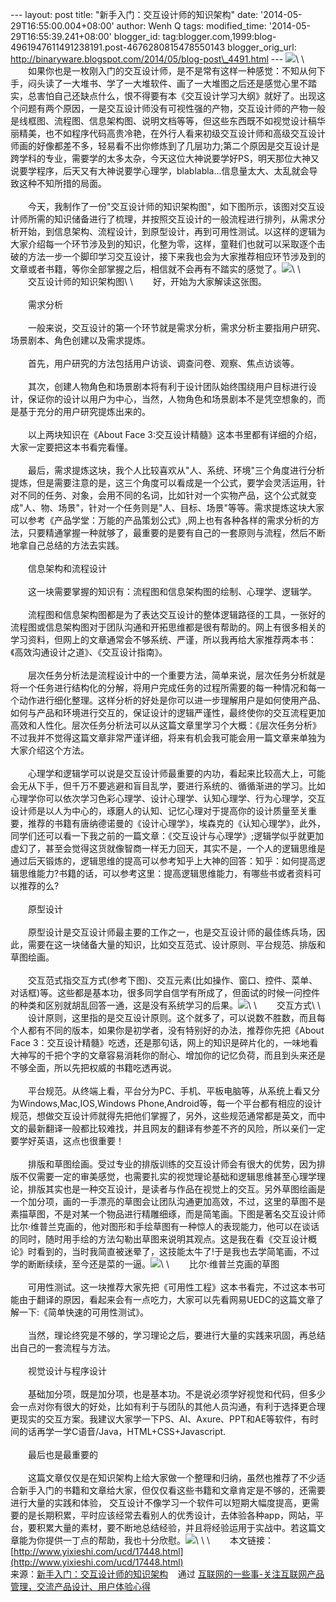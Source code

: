 --- layout: post title: "新手入门：交互设计师的知识架构" date:
'2014-05-29T16:55:00.004+08:00' author: Wenh Q tags: modified\_time:
'2014-05-29T16:55:39.241+08:00' blogger\_id:
tag:blogger.com,1999:blog-4961947611491238191.post-4676280815478550143
blogger\_orig\_url:
http://binaryware.blogspot.com/2014/05/blog-post\_4491.html ---
![](https://images-blogger-opensocial.googleusercontent.com/gadgets/proxy?url=http%3A%2F%2Fwww.yixieshi.com%2Fuploads%2Fallimg%2F140528%2F83-14052R13230453.png&container=blogger&gadget=a&rewriteMime=image%2F*)\
\
　　如果你也是一枚刚入门的交互设计师，是不是常有这样一种感觉：不知从何下手，闷头读了一大堆书、学了一大堆软件、画了一大堆图之后还是感觉心里不踏实，总害怕自己还缺点什么，恨不得要有本《交互设计学习大纲》就好了。出现这个问题有两个原因，一是交互设计师没有可视性强的产物，交互设计师的产物一般是线框图、流程图、信息架构图、说明文档等等，但这些东西既不如视觉设计稿华丽精美，也不如程序代码高贵冷艳，在外行人看来初级交互设计师和高级交互设计师画的好像都差不多，轻易看不出你修炼到了几层功力;第二个原因是交互设计是跨学科的专业，需要学的太多太杂，今天这位大神说要学好PS，明天那位大神又说要学程序，后天又有大神说要学心理学，blablabla…信息量太大、太乱就会导致这种不知所措的局面。\
\
　　今天，我制作了一份"交互设计师的知识架构图"，如下图所示，该图对交互设计师所需的知识储备进行了梳理，并按照交互设计的一般流程进行排列，从需求分析开始，到信息架构、流程设计，到原型设计，再到可用性测试。以这样的逻辑为大家介绍每一个环节涉及到的知识，化整为零，这样，童鞋们也就可以采取逐个击破的方法一步一个脚印学习交互设计，接下来我也会为大家推荐相应环节涉及到的文章或者书籍，等你全部掌握之后，相信就不会再有不踏实的感觉了。![](https://images-blogger-opensocial.googleusercontent.com/gadgets/proxy?url=http%3A%2F%2Fwww.yixieshi.com%2Fuploads%2Fallimg%2F140528%2F2133034436-0.png&container=blogger&gadget=a&rewriteMime=image%2F*)\
\
　　交互设计师的知识架构图\
\
　　好，开始为大家解读这张图。\
\
　　需求分析\
\
　　一般来说，交互设计的第一个环节就是需求分析，需求分析主要指用户研究、场景剧本、角色创建以及需求提炼。\
\
　　首先，用户研究的方法包括用户访谈、调查问卷、观察、焦点访谈等。\
\
　　其次，创建人物角色和场景剧本将有利于设计团队始终围绕用户目标进行设计，保证你的设计以用户为中心，当然，人物角色和场景剧本不是凭空想象的，而是基于充分的用户研究提炼出来的。\
\
　　以上两块知识在《About Face
3:交互设计精髓》这本书里都有详细的介绍，大家一定要把这本书看完看懂。\
\
　　最后，需求提炼这块，我个人比较喜欢从"人、系统、环境"三个角度进行分析提炼，但是需要注意的是，这三个角度可以看成是一个公式，要学会灵活运用，针对不同的任务、对象，会用不同的名词，比如针对一个实物产品，这个公式就变成"人、物、场景"，针对一个任务则是"人、目标、场景"等等。需求提炼这块大家可以参考《产品学堂：万能的产品策划公式》,网上也有各种各样的需求分析的方法，只要精通掌握一种就够了，最重要的是要有自己的一套原则与流程，然后不断地拿自己总结的方法去实践。\
\
　　信息架构和流程设计\
\
　　这一块需要掌握的知识有：流程图和信息架构图的绘制、心理学、逻辑学。\
\
　　流程图和信息架构图都是为了表达交互设计的整体逻辑路径的工具，一张好的流程图或信息架构图对于团队沟通和开拓思维都是很有帮助的。网上有很多相关的学习资料，但网上的文章通常会不够系统、严谨，所以我再给大家推荐两本书：《高效沟通设计之道》、《交互设计指南》。\
\
　　层次任务分析法是流程设计中的一个重要方法，简单来说，层次任务分析就是将一个任务进行结构化的分解，将用户完成任务的过程所需要的每一种情况和每一个动作进行细化整理。这样分析的好处是你可以进一步理解用户是如何使用产品、如何与产品和环境进行交互的，保证设计的逻辑严谨性，最终使你的交互流程更加高效和人性化。层次任务分析法可以从这篇文章里学习个大概：《层次任务分析》
不过我并不觉得这篇文章非常严谨详细，将来有机会我可能会用一篇文章来单独为大家介绍这个方法。\
\
　　心理学和逻辑学可以说是交互设计师最重要的内功，看起来比较高大上，可能会无从下手，但千万不要逃避和盲目乱学，要进行系统的、循循渐进的学习。比如心理学你可以依次学习色彩心理学、设计心理学、认知心理学、行为心理学，交互设计师是以人为中心的，琢磨人的认知、记忆心理对于提高你的设计质量至关重要，推荐的书籍有唐纳德诺曼的《设计心理学》，埃森克的《认知心理学》，此外，同学们还可以看一下我之前的一篇文章：《交互设计与心理学》;逻辑学似乎就更加虚幻了，甚至会觉得这货就像智商一样无力回天，其实不是，一个人的逻辑思维是通过后天锻炼的，逻辑思维的提高可以参考知乎上大神的回答：知乎：如何提高逻辑思维能力?书籍的话，可以参考这里：提高逻辑思维能力，有哪些书或者资料可以推荐的么?\
\
　　原型设计\
\
　　原型设计是交互设计师最主要的工作之一，也是交互设计师的最佳练兵场，因此，需要在这一块储备大量的知识，比如交互范式、设计原则、平台规范、排版和草图绘画。\
\
　　交互范式指交互方式(参考下图)、交互元素(比如操作、窗口、控件、菜单、对话框)等。这些都是基本功，很多同学自信学有所成了，但面试的时候一问控件的种类和区别就胡乱回答一通，这是没有系统学习的后果。![](https://images-blogger-opensocial.googleusercontent.com/gadgets/proxy?url=http%3A%2F%2Fwww.yixieshi.com%2Fuploads%2Fallimg%2F140528%2F2133033Y7-1.png&container=blogger&gadget=a&rewriteMime=image%2F*)\
\
　　交互方式\
\
　　设计原则，这里指的是交互设计原则。这个就多了，可以说数不胜数，而且每个人都有不同的版本，如果你是初学者，没有特别好的办法，推荐你先把《About
Face
3：交互设计精髓》吃透，还是那句话，网上的知识是碎片化的，一味地看大神写的千把个字的文章容易消耗你的耐心、增加你的记忆负荷，而且到头来还是不够全面，所以先把权威的书籍吃透再说。\
\
　　平台规范。从终端上看，平台分为PC、手机、平板电脑等，从系统上看又分为Windows,Mac,IOS,Windows
Phone,Android等，每一个平台都有相应的设计规范，想做交互设计师就得先把他们掌握了，另外，这些规范通常都是英文，而中文的最新翻译一般都比较难找，并且网友的翻译有参差不齐的风险，所以亲们一定要学好英语，这点也很重要！\
\
　　排版和草图绘画。受过专业的排版训练的交互设计师会有很大的优势，因为排版不仅需要一定的审美感觉，也需要扎实的视觉理论基础和逻辑思维甚至心理学理论，排版其实也是一种交互设计，是读者与作品在视觉上的交互。另外草图绘画是一个加分项，画的一手漂亮的草图会让团队沟通更加高效，不过，这里的草图不是素描草图，不是对某一个物品进行精雕细琢，而是简笔画。下图是著名交互设计师比尔·维普兰克画的，他对图形和手绘草图有一种惊人的表现能力，他可以在谈话的同时，随时用手绘的方法勾勒出草图来说明其观点。这是我在看《交互设计概论》时看到的，当时我简直被迷晕了，这技能太牛了!于是我也去学简笔画，不过学的断断续续，至今还是菜的一逼。![](https://images-blogger-opensocial.googleusercontent.com/gadgets/proxy?url=http%3A%2F%2Fwww.yixieshi.com%2Fuploads%2Fallimg%2F140528%2F2133032X0-2.png&container=blogger&gadget=a&rewriteMime=image%2F*)\
\
　　比尔·维普兰克画的草图\
\
　　可用性测试。这一块推荐大家先把《可用性工程》这本书看完，不过这本书可能由于翻译的原因，看起来会有一点吃力，大家可以先看网易UEDC的这篇文章了解一下:《简单快速的可用性测试》。\
\
　　当然，理论终究是不够的，学习理论之后，要进行大量的实践来巩固，再总结出自己的一套流程与方法。\
\
　　视觉设计与程序设计\
\
　　基础加分项，既是加分项，也是基本功。不是说必须学好视觉和代码，但多少会一点对你有很大的好处，比如有利于与团队的其他人员沟通，有利于选择更合理更现实的交互方案。我建议大家学一下PS、AI、Axure、PPT和AE等软件，有时间的话再学一学C语音/Java，HTML+CSS+Javascript.\
\
　　最后也是最重要的\
\
　　这篇文章仅仅是在知识架构上给大家做一个整理和归纳，虽然也推荐了不少适合新手入门的书籍和文章给大家，但仅仅看这些书籍和文章肯定是不够的，还需要进行大量的实践和体验，
交互设计不像学习一个软件可以短期大幅度提高，更需要的是长期积累，平时应该经常去看别人的优秀设计，去体验各种app，网站，平台，要积累大量的素材，要不断地总结经验，并且将经验运用于实战中。若这篇文章能为你提供一丁点的帮助，我也十分欣慰。![](https://images-blogger-opensocial.googleusercontent.com/gadgets/proxy?url=http%3A%2F%2Fwww.yixieshi.com%2Fimages%2Ffeed_count.png&container=blogger&gadget=a&rewriteMime=image%2F*)\
\
\
　　本文链接：[http://www.yixieshi.com/ucd/17448.html](http://www.yixieshi.com/ucd/17448.html)
\
来源：[新手入门：交互设计师的知识架构](http://www.yixieshi.com/ucd/17448.html) 
  通过 [互联网的一些事-关注互联网产品管理，交流产品设计、用户体验心得](http://www.yixieshi.com/)
